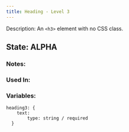 ```yaml
---
title: Heading - Level 3
---
```

Description: An `<h3>` element with no CSS class.

## State: ALPHA

### Notes:

### Used In:

### Variables:
~~~
heading3: {
    text:
        type: string / required
  }
~~~
